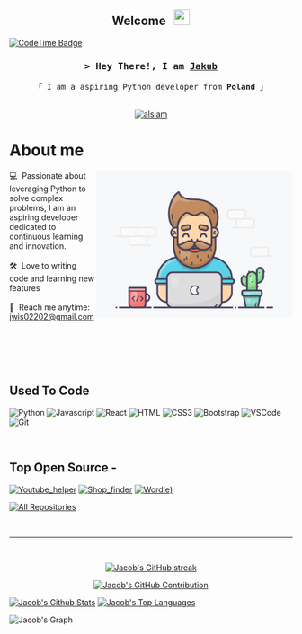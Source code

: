 <h2 align="center">
  Welcome &nbsp;
  <img src="https://media.giphy.com/media/hvRJCLFzcasrR4ia7z/giphy.gif" width="28" height="28">
</h2>


[![CodeTime Badge](https://img.shields.io/endpoint?style=plastic&color=222&url=https%3A%2F%2Fapi.codetime.dev%2Fshield%3Fid%3D2902%26project%3D%26in=0)](https://codetime.dev)

<!-- Intro  -->
<h3 align="center">
        <samp>&gt; Hey There!, I am
                <b><a target="_blank" href="https://www.linkedin.com/in/jwisnn">Jakub</a></b>
        </samp>
</h3>


<p align="center"> 
  <samp>
    「 I am a aspiring Python developer from <b>Poland</b> 」
    <br>
    <br>
  </samp>
</p>

<p align="center">
 <a href="https://www.linkedin.com/in/jwisnn" target="_blank">
  <img src="https://img.shields.io/badge/LinkedIn-0077B5?style=for-the-badge&logo=linkedin&logoColor=white" alt="alsiam"/>
 </a>
</p>

<!-- About Section -->
 # About me
 
<p>
 <img align="right" width="350" src="/coding.gif" alt="Coding gif" />
  
 💻 &nbsp;Passionate about leveraging Python to solve complex problems, I am an aspiring developer dedicated to continuous learning and innovation. <br/><br/>
 🛠️ &nbsp;Love to writing code and learning new features<br/><br/>
 📧 &nbsp;Reach me anytime: jwis02202@gmail.com<br/><br/>

</p>

<br/>
<br/>
<br/>

## Used To Code

![Python](https://img.shields.io/badge/Python-FFDE57?style=for-the-badge&labelColor=black&logo=python&logoColor=4584B6)
![Javascript](https://img.shields.io/badge/Javascript-F0DB4F?style=for-the-badge&labelColor=black&logo=javascript&logoColor=F0DB4F)
![React](https://img.shields.io/badge/-React-61DBFB?style=for-the-badge&labelColor=black&logo=react&logoColor=61DBFB)
![HTML](https://img.shields.io/badge/HTML5-E34F26?style=for-the-badge&logo=html5&logoColor=white)
![CSS3](https://img.shields.io/badge/CSS3-1572B6?style=for-the-badge&logo=css3&logoColor=white)
![Bootstrap](https://img.shields.io/badge/Bootstrap-563D7C?style=for-the-badge&logo=bootstrap&logoColor=white)
![VSCode](https://img.shields.io/badge/Visual_Studio-0078d7?style=for-the-badge&logo=visual%20studio&logoColor=white)
![Git](https://img.shields.io/badge/Git-F05032?style=for-the-badge&logo=git&logoColor=white)

<br/>

## Top Open Source -
[![Youtube_helper](https://github-readme-stats.vercel.app/api/pin/?username=JacobW22&repo=Youtube_helper&border_color=7F3FBF&bg_color=0D1117&title_color=C9D1D9&text_color=8B949E&icon_color=7F3FBF)](https://github.com/JacobW22/Youtube_helper)
[![Shop_finder](https://github-readme-stats.vercel.app/api/pin/?username=JacobW22&repo=Shop_finder&border_color=7F3FBF&bg_color=0D1117&title_color=C9D1D9&text_color=8B949E&icon_color=7F3FBF)](https://github.com/JacobW22/Shop_finder)
[![Wordle](https://github-readme-stats.vercel.app/api/pin/?username=JacobW22&repo=Wordle&border_color=7F3FBF&bg_color=0D1117&title_color=C9D1D9&text_color=8B949E&icon_color=7F3FBF))](https://github.com/JacobW22/Wordle)

<p align="left">
  <a href="https://github.com/JacobW22?tab=repositories" target="_blank"><img alt="All Repositories" title="All Repositories" src="https://img.shields.io/badge/-All%20Repos-2962FF?style=for-the-badge&logo=koding&logoColor=white"/></a>
</p>

<br/>
<hr/>
<br/>

<p align="center">
  <a href="https://github.com/JacobW22">
    <img src="https://github-readme-streak-stats.herokuapp.com/?user=JacobW22&theme=radical&border=7F3FBF&background=0D1117" alt="Jacob's GitHub streak"/>
  </a>
</p>

<p align="center">
  <a href="https://github.com/JacobW22">
    <img src="https://github-profile-summary-cards.vercel.app/api/cards/profile-details?username=JacobW22&theme=radical" alt="Jacob's GitHub Contribution"/>
  </a>
</p>

<a> 
    <a href="https://github.com/JacobW22"><img alt="Jacob's Github Stats" src="https://denvercoder1-github-readme-stats.vercel.app/api?username=JacobW22&show_icons=true&count_private=true&theme=react&border_color=7F3FBF&bg_color=0D1117&title_color=F85D7F&icon_color=F8D866" height="192px" width="49.5%"/></a>
  <a href="https://github.com/JacobW22"><img alt="Jacob's Top Languages" src="https://denvercoder1-github-readme-stats.vercel.app/api/top-langs/?username=JacobW22&langs_count=8&layout=compact&theme=react&border_color=7F3FBF&bg_color=0D1117&title_color=F85D7F&icon_color=F8D866" height="192px" width="49.5%"/></a>
  <br/>
</a>


![Jacob's Graph](https://github-readme-activity-graph.vercel.app/graph?username=JacobW22&custom_title=Jacob%27s%20GitHub%20Activity%20Graph&bg_color=0D1117&color=7F3FBF&line=7F3FBF&point=7F3FBF&area_color=FFFFFF&title_color=FFFFFF&area=true)
